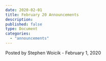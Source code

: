 ```yaml
---
date: 2020-02-01
title: February 20 Announcements
description:
published: false
type: Document
categories:
  - "announcements"
---
```

Posted by Stephen Woicik - February 1, 2020

